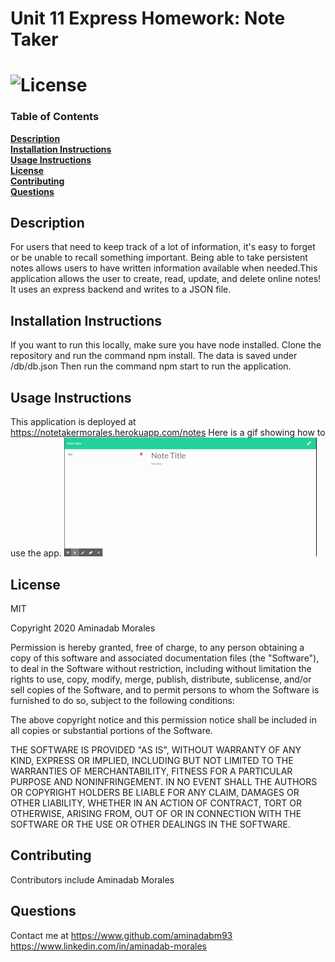 # Unit 11 Express Homework: Note Taker

# ![License](https://img.shields.io/badge/License-MIT-yellow.svg) 

### Table of Contents
**[Description](##description)**<br>
**[Installation Instructions](#installation-instructions)**<br>
**[Usage Instructions](#usage-instructions)**<br>
**[License](#license)**<br>
**[Contributing](#contributing)**<br>
**[Questions](#questions)**<br>

## Description
For users that need to keep track of a lot of information, it's easy to forget or be unable to recall something important. Being able to take persistent notes allows users to have written information available when needed.This application allows the user to create, read, update, and delete online notes! It uses an express backend and writes to a JSON file.

## Installation Instructions
If you want to run this locally, make sure you have node installed. Clone the repository and run the command npm install. The data is saved under /db/db.json Then run the command npm start to run the application.

## Usage Instructions

This application is deployed at https://notetakermorales.herokuapp.com/notes
Here is a gif showing how to use the app. 
![link](./public/assets/NoteTaker.gif)

## License

MIT 

Copyright 2020 Aminadab Morales

Permission is hereby granted, free of charge, to any person obtaining a copy of this software and associated documentation files (the "Software"), to deal in the Software without restriction, including without limitation the rights to use, copy, modify, merge, publish, distribute, sublicense, and/or sell copies of the Software, and to permit persons to whom the Software is furnished to do so, subject to the following conditions:

The above copyright notice and this permission notice shall be included in all copies or substantial portions of the Software.

THE SOFTWARE IS PROVIDED "AS IS", WITHOUT WARRANTY OF ANY KIND, EXPRESS OR IMPLIED, INCLUDING BUT NOT LIMITED TO THE WARRANTIES OF MERCHANTABILITY, FITNESS FOR A PARTICULAR PURPOSE AND NONINFRINGEMENT. IN NO EVENT SHALL THE AUTHORS OR COPYRIGHT HOLDERS BE LIABLE FOR ANY CLAIM, DAMAGES OR OTHER LIABILITY, WHETHER IN AN ACTION OF CONTRACT, TORT OR OTHERWISE, ARISING FROM, OUT OF OR IN CONNECTION WITH THE SOFTWARE OR THE USE OR OTHER DEALINGS IN THE SOFTWARE.

## Contributing
Contributors include Aminadab Morales



## Questions
Contact me at https://www.github.com/aminadabm93
https://www.linkedin.com/in/aminadab-morales
